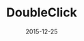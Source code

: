 ---
layout: site
title: "DoubleClick"
date: 2015-12-25
categories: [google]
version: 1.5.5
major: 1
minor: 5
patch: 5
slug: doubleclick
link: https://www.doubleclickbygoogle.com/
permalink: /sites/:slug
---